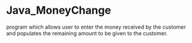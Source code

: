 # Java_MoneyChange
program which allows user to enter the money received by the customer and populates the remaining amount to be given to the customer.
